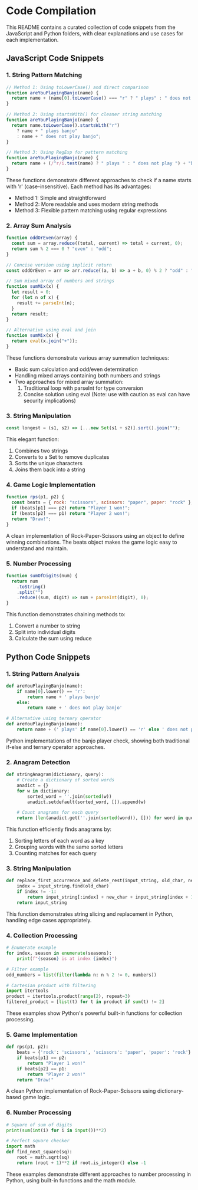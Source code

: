 # Code Compilation

This README contains a curated collection of code snippets from the JavaScript and Python folders, with clear explanations and use cases for each implementation.

## JavaScript Code Snippets

### 1. String Pattern Matching

```javascript
// Method 1: Using toLowerCase() and direct comparison
function areYouPlayingBanjo(name) {
  return name + (name[0].toLowerCase() === "r" ? " plays" : " does not play") + " banjo";
}

// Method 2: Using startsWith() for cleaner string matching
function areYouPlayingBanjo(name) {
  return name.toLowerCase().startsWith("r")
    ? name + " plays banjo"
    : name + " does not play banjo";
}

// Method 3: Using RegExp for pattern matching
function areYouPlayingBanjo(name) {
  return name + (/^r/i.test(name) ? " plays " : " does not play ") + "banjo";
}
```

These functions demonstrate different approaches to check if a name starts with 'r' (case-insensitive). Each method has its advantages:
- Method 1: Simple and straightforward
- Method 2: More readable and uses modern string methods
- Method 3: Flexible pattern matching using regular expressions

### 2. Array Sum Analysis

```javascript
function oddOrEven(array) {
  const sum = array.reduce((total, current) => total + current, 0);
  return sum % 2 === 0 ? "even" : "odd";
}

// Concise version using implicit return
const oddOrEven = arr => arr.reduce((a, b) => a + b, 0) % 2 ? "odd" : "even";

// Sum mixed array of numbers and strings
function sumMix(x) {
  let result = 0;
  for (let n of x) {
    result += parseInt(n);
  }
  return result;
}

// Alternative using eval and join
function sumMix(x) {
  return eval(x.join("+"));
}
```

These functions demonstrate various array summation techniques:
- Basic sum calculation and odd/even determination
- Handling mixed arrays containing both numbers and strings
- Two approaches for mixed array summation:
  1. Traditional loop with parseInt for type conversion
  2. Concise solution using eval (Note: use with caution as eval can have security implications)

### 3. String Manipulation

```javascript
const longest = (s1, s2) => [...new Set(s1 + s2)].sort().join("");
```

This elegant function:
1. Combines two strings
2. Converts to a Set to remove duplicates
3. Sorts the unique characters
4. Joins them back into a string

### 4. Game Logic Implementation

```javascript
function rps(p1, p2) {
  const beats = { rock: "scissors", scissors: "paper", paper: "rock" };
  if (beats[p1] === p2) return "Player 1 won!";
  if (beats[p2] === p1) return "Player 2 won!";
  return "Draw!";
}
```

A clean implementation of Rock-Paper-Scissors using an object to define winning combinations. The beats object makes the game logic easy to understand and maintain.

### 5. Number Processing

```javascript
function sumOfDigits(num) {
  return num
    .toString()
    .split("")
    .reduce((sum, digit) => sum + parseInt(digit), 0);
}
```

This function demonstrates chaining methods to:
1. Convert a number to string
2. Split into individual digits
3. Calculate the sum using reduce

## Python Code Snippets

### 1. String Pattern Analysis

```python
def areYouPlayingBanjo(name):
    if name[0].lower() == 'r':
        return name + ' plays banjo'
    else:
        return name + ' does not play banjo'

# Alternative using ternary operator
def areYouPlayingBanjo(name):
    return name + (' plays' if name[0].lower() == 'r' else ' does not play') + " banjo"
```

Python implementations of the banjo player check, showing both traditional if-else and ternary operator approaches.

### 2. Anagram Detection

```python
def stringAnagram(dictionary, query):
    # Create a dictionary of sorted words
    anadict = {}
    for w in dictionary:
        sorted_word = ''.join(sorted(w))
        anadict.setdefault(sorted_word, []).append(w)

    # Count anagrams for each query
    return [len(anadict.get(''.join(sorted(word)), [])) for word in query]
```

This function efficiently finds anagrams by:
1. Sorting letters of each word as a key
2. Grouping words with the same sorted letters
3. Counting matches for each query

### 3. String Manipulation

```python
def replace_first_occurrence_and_delete_rest(input_string, old_char, new_char):
    index = input_string.find(old_char)
    if index != -1:
        return input_string[:index] + new_char + input_string[index + 1:].replace(old_char, "")
    return input_string
```

This function demonstrates string slicing and replacement in Python, handling edge cases appropriately.

### 4. Collection Processing

```python
# Enumerate example
for index, season in enumerate(seasons):
    print(f"{season} is at index {index}")

# Filter example
odd_numbers = list(filter(lambda n: n % 2 != 0, numbers))

# Cartesian product with filtering
import itertools
product = itertools.product(range(2), repeat=3)
filtered_product = [list(t) for t in product if sum(t) != 2]
```

These examples show Python's powerful built-in functions for collection processing.

### 5. Game Implementation

```python
def rps(p1, p2):
    beats = {'rock': 'scissors', 'scissors': 'paper', 'paper': 'rock'}
    if beats[p1] == p2:
        return "Player 1 won!"
    if beats[p2] == p1:
        return "Player 2 won!"
    return "Draw!"
```

A clean Python implementation of Rock-Paper-Scissors using dictionary-based game logic.

### 6. Number Processing

```python
# Square of sum of digits
print(sum(int(i) for i in input())**2)

# Perfect square checker
import math
def find_next_square(sq):
    root = math.sqrt(sq)
    return (root + 1)**2 if root.is_integer() else -1
```

These examples demonstrate different approaches to number processing in Python, using built-in functions and the math module.
